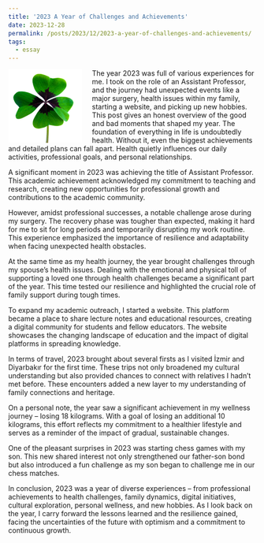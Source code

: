 ```yaml
---
title: '2023 A Year of Challenges and Achievements'
date: 2023-12-28
permalink: /posts/2023/12/2023-a-year-of-challenges-and-achievements/
tags:
  - essay
---
```


<img width="150" alt="four leaf clover" src="/images/posts/2023-a-year-of-challenges-and-achievements.png" style="float: left; margin-right: 20px;" /> The year 2023 was full of various experiences for me. I took on the role of an Assistant Professor, and the journey had unexpected events like a major surgery, health issues within my family, starting a website, and picking up new hobbies. This post gives an honest overview of the good and bad moments that shaped my year. The foundation of everything in life is undoubtedly health. Without it, even the biggest achievements and detailed plans can fall apart. Health quietly influences our daily activities, professional goals, and personal relationships.

A significant moment in 2023 was achieving the title of Assistant Professor. This academic achievement acknowledged my commitment to teaching and research, creating new opportunities for professional growth and contributions to the academic community.

However, amidst professional successes, a notable challenge arose during my surgery. The recovery phase was tougher than expected, making it hard for me to sit for long periods and temporarily disrupting my work routine. This experience emphasized the importance of resilience and adaptability when facing unexpected health obstacles.

At the same time as my health journey, the year brought challenges through my spouse’s health issues. Dealing with the emotional and physical toll of supporting a loved one through health challenges became a significant part of the year. This time tested our resilience and highlighted the crucial role of family support during tough times.

To expand my academic outreach, I started a website. This platform became a place to share lecture notes and educational resources, creating a digital community for students and fellow educators. The website showcases the changing landscape of education and the impact of digital platforms in spreading knowledge.

In terms of travel, 2023 brought about several firsts as I visited İzmir and Diyarbakır for the first time. These trips not only broadened my cultural understanding but also provided chances to connect with relatives I hadn’t met before. These encounters added a new layer to my understanding of family connections and heritage.

On a personal note, the year saw a significant achievement in my wellness journey – losing 18 kilograms. With a goal of losing an additional 10 kilograms, this effort reflects my commitment to a healthier lifestyle and serves as a reminder of the impact of gradual, sustainable changes.

One of the pleasant surprises in 2023 was starting chess games with my son. This new shared interest not only strengthened our father-son bond but also introduced a fun challenge as my son began to challenge me in our chess matches.

In conclusion, 2023 was a year of diverse experiences – from professional achievements to health challenges, family dynamics, digital initiatives, cultural exploration, personal wellness, and new hobbies. As I look back on the year, I carry forward the lessons learned and the resilience gained, facing the uncertainties of the future with optimism and a commitment to continuous growth.
